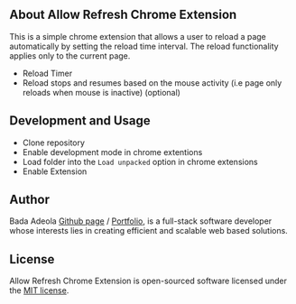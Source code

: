 ## About Allow Refresh Chrome Extension

This is a simple chrome extension that allows a user to reload a page automatically by setting the reload time interval. The reload functionality applies only to the current page.
- Reload Timer
- Reload stops and resumes based on the mouse activity (i.e page only reloads when mouse is inactive) (optional) 


## Development and Usage

- Clone repository
- Enable development mode in chrome extentions
- Load folder into the ``Load unpacked`` option in chrome extensions 
- Enable Extension

## Author

Bada Adeola [Github page](https://github.com/codeDeeAi) / [Portfolio](https://www.adeolabada.com), is a full-stack software developer whose interests lies in creating
efficient and scalable web based solutions.

## License

Allow Refresh Chrome Extension is open-sourced software licensed under the [MIT license](https://opensource.org/licenses/MIT).
